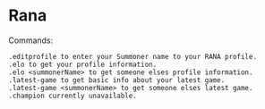 # Rana
Commands:

    .editprofile to enter your Summoner name to your RANA profile.
    .elo to get your profile information.
    .elo <summonerName> to get someone elses profile information.
    .latest-game to get basic info about your latest game.
    .latest-game <summonerName> to get someone elses latest game.
    .champion currently unavailable.
